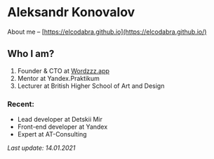 # Aleksandr Konovalov 
About me – [https://elcodabra.github.io](https://elcodabra.github.io/)

## Who I am?

1) Founder & CTO at [Wordzzz.app](https://wordzzz.app)
2) Mentor at Yandex.Praktikum
3) Lecturer at British Higher School of Art and Design

### Recent:

- Lead developer at Detskii Mir
- Front-end developer at Yandex
- Expert at AT-Consulting

_Last update: 14.01.2021_
